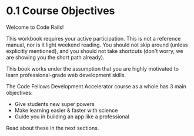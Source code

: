 # 0.1 Course Objectives

Welcome to Code Rails!

This workbook requires your active participation. This is not a reference manual, nor is it light weekend reading. You should not skip around (unless explicitly mentioned), and you should not take shortcuts (don't worry, we are showing you the short path already).

This book works under the assumption that you are highly motivated to learn professional-grade web development skills.

The Code Fellows Development Accelerator course as a whole has 3 main objectives:

- Give students new super powers
- Make learning easier & faster with science
- Guide you in building an app like a professional

Read about these in the next sections.
